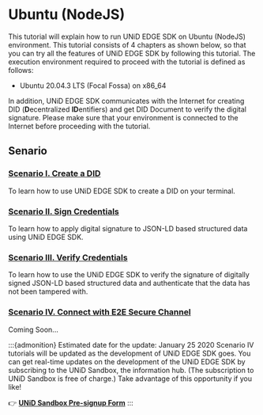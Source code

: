 # Ubuntu (NodeJS)

This tutorial will explain how to run UNiD EDGE SDK on Ubuntu (NodeJS) environment. This tutorial consists of 4 chapters as shown below, so that you can try all the features of UNiD EDGE SDK by following this tutorial. The execution environment required to proceed with the tutorial is defined as follows:

* Ubuntu 20.04.3 LTS (Focal Fossa) on x86\_64

In addition, UNiD EDGE SDK communicates with the Internet for creating DID (**D**ecentralized **ID**entifiers) and get DID Document to verify the digital signature. Please make sure that your environment is connected to the Internet before proceeding with the tutorial.

## Senario

### [Scenario I. Create a DID](scenario-i.-create-a-did.md)
To learn how to use UNiD EDGE SDK to create a DID on your terminal.

### [Scenario II. Sign Credentials](scenario-ii.-sign-credentials.md)
To learn how to apply digital signature to JSON-LD based structured data using UNiD EDGE SDK.

### [Scenario III. Verify Credentials](scenario-iii.-verify-credentials.md)
To learn how to use the UNiD EDGE SDK to verify the signature of digitally signed JSON-LD based structured data and authenticate that the data has not been tampered with.

### [Scenario IV. Connect with E2E Secure Channel](scenario-iv.-connect-with-secure-channel.md)
Coming Soon...

:::{admonition} Estimated date for the update: January 25 2020
Scenario IV tutorials will be updated as the development of UNiD EDGE SDK goes. You can get real-time updates on the development of the UNiD EDGE SDK by subscribing to the UNiD Sandbox, the information hub. (The subscription to UNiD Sandbox is free of charge.) Take advantage of this opportunity if you like!

👉 [**UNiD Sandbox Pre-signup Form**](https://forms.gle/Lnj5YSpgHpyU9Hks8)
:::
